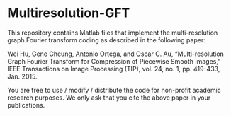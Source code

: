 # Multiresolution-GFT
This repository contains Matlab files that implement the multi-resolution graph Fourier transform coding as described in the following paper:

Wei Hu, Gene Cheung, Antonio Ortega, and Oscar C. Au, “Multi-resolution Graph Fourier Transform for Compression of Piecewise Smooth Images,” IEEE Transactions on Image Processing (TIP), vol. 24, no. 1, pp. 419-433, Jan. 2015.

You are free to use / modify / distribute the code for non-profit academic research purposes. We only ask that you cite the above paper in your publications. 

